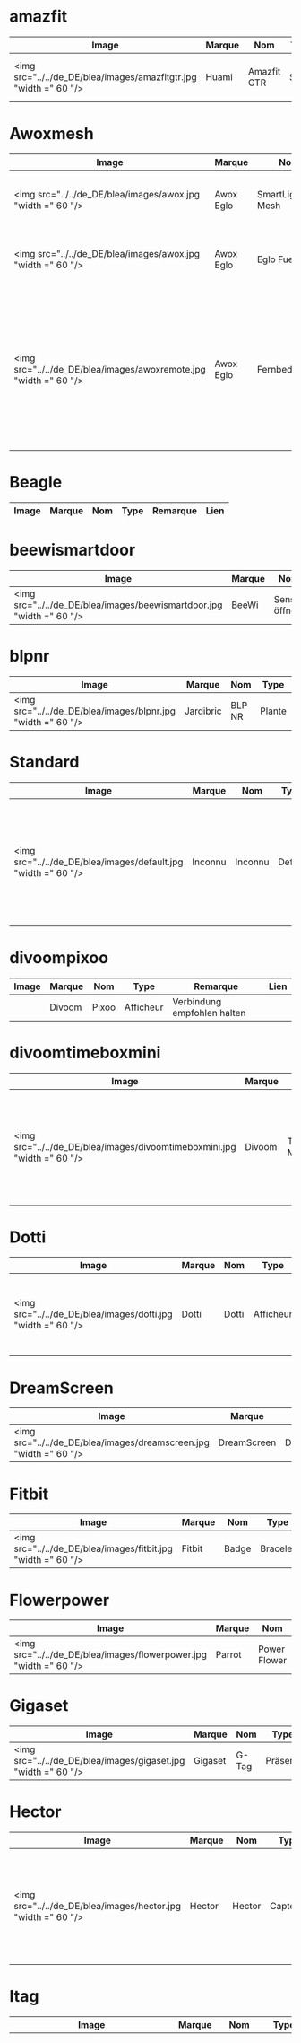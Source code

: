 
# amazfit
|Image|Marque|Nom|Type|Remarque|Lien|
|---|---|---|---|---|---|
|<img src="../../de_DE/blea/images/amazfitgtr.jpg "width =" 60 "/>|Huami|Amazfit GTR|Santé|Nur Präsenz für den Moment||

# Awoxmesh
|Image|Marque|Nom|Type|Remarque|Lien|
|---|---|---|---|---|---|
|<img src="../../de_DE/blea/images/awox.jpg "width =" 60 "/>|Awox Eglo|SmartLight Mesh|Lichter|Kompatibel mit der Awox Mesh-Technologie.||
|<img src="../../de_DE/blea/images/awox.jpg "width =" 60 "/>|Awox Eglo|Eglo Fueva|Lichter|Kompatibel mit der Awox Mesh-Technologie.||
|<img src="../../de_DE/blea/images/awoxremote.jpg "width =" 60 "/>|Awox Eglo|Fernbedienung|Lichter|Kompatibel mit der Awox Mesh-Technologie. Sie müssen den Bluetooth-Modus aktivieren, um die Befehle verwenden zu können.||

# Beagle
|Image|Marque|Nom|Type|Remarque|Lien|
|---|---|---|---|---|---|

# beewismartdoor
|Image|Marque|Nom|Type|Remarque|Lien|
|---|---|---|---|---|---|
|<img src="../../de_DE/blea/images/beewismartdoor.jpg "width =" 60 "/>|BeeWi|Sensor öffnen|Capteurs|Türöffnungssensoren||

# blpnr
|Image|Marque|Nom|Type|Remarque|Lien|
|---|---|---|---|---|---|
|<img src="../../de_DE/blea/images/blpnr.jpg "width =" 60 "/>|Jardibric|BLP NR|Plante|||

# Standard
|Image|Marque|Nom|Type|Remarque|Lien|
|---|---|---|---|---|---|
|<img src="../../de_DE/blea/images/default.jpg "width =" 60 "/>|Inconnu|Inconnu|Defaut|Nur für Geräte, die noch nicht im Plugin hinzugefügt wurden, um zumindest das Vorhandensein und das RSSI sowie die Rohdaten zu haben||

# divoompixoo
|Image|Marque|Nom|Type|Remarque|Lien|
|---|---|---|---|---|---|
||Divoom|Pixoo|Afficheur|Verbindung empfohlen halten||

# divoomtimeboxmini
|Image|Marque|Nom|Type|Remarque|Lien|
|---|---|---|---|---|---|
|<img src="../../de_DE/blea/images/divoomtimeboxmini.jpg "width =" 60 "/>|Divoom|TimeBox Mini|Afficheur|Funktion Halten Sie die Verbindung obligatorisch, damit das Bluetooth-Logo nicht angezeigt wird||

# Dotti
|Image|Marque|Nom|Type|Remarque|Lien|
|---|---|---|---|---|---|
|<img src="../../de_DE/blea/images/dotti.jpg "width =" 60 "/>|Dotti|Dotti|Afficheur|Funktioniert viel besser mit der Option zum Verbinden der Verbindung||

# DreamScreen
|Image|Marque|Nom|Type|Remarque|Lien|
|---|---|---|---|---|---|
|<img src="../../de_DE/blea/images/dreamscreen.jpg "width =" 60 "/>|DreamScreen|DreamScreen|Lichter|||

# Fitbit
|Image|Marque|Nom|Type|Remarque|Lien|
|---|---|---|---|---|---|
|<img src="../../de_DE/blea/images/fitbit.jpg "width =" 60 "/>|Fitbit|Badge|Bracelet|Nur zur Anwesenheit||

# Flowerpower
|Image|Marque|Nom|Type|Remarque|Lien|
|---|---|---|---|---|---|
|<img src="../../de_DE/blea/images/flowerpower.jpg "width =" 60 "/>|Parrot|Power Flower|Capteurs|Pflanzensensoren||

# Gigaset
|Image|Marque|Nom|Type|Remarque|Lien|
|---|---|---|---|---|---|
|<img src="../../de_DE/blea/images/gigaset.jpg "width =" 60 "/>|Gigaset|G-Tag|Präsenz|Nur zur Anwesenheit||

# Hector
|Image|Marque|Nom|Type|Remarque|Lien|
|---|---|---|---|---|---|
|<img src="../../de_DE/blea/images/hector.jpg "width =" 60 "/>|Hector|Hector|Capteurs|Darf nicht dauerhaft auf Ihrem Telefon verbunden bleiben, wenn Sie in Jeedom interagieren möchten||

# Itag
|Image|Marque|Nom|Type|Remarque|Lien|
|---|---|---|---|---|---|
|<img src="../../de_DE/blea/images/itag.jpg "width =" 60 "/>|Itag|Itag Schwarz|Boutons|Achten Sie darauf, dass die Taste funktioniert. Überprüfen Sie, ob die Verbindung bestehen bleibt. Ab diesem Moment bleibt die Verbindung erhalten und die Taste ist von anderen Antennen aus nicht mehr sichtbar. Die Verbindung wird hergestellt, sobald die Taste innerhalb von 20 Sekunden sichtbar ist (dies wird durch Stoppen des Blinkens bestätigt) und dies nur an der bei der Übertragung ausgewählten Antenne (in diesem Fall ist es offensichtlich erforderlich, dieselbe in auszuwählen Empfang und Übertragung)||
|<img src="../../de_DE/blea/images/itag.jpg "width =" 60 "/>|Itag|Itag Weiß|Boutons|Achten Sie darauf, dass die Taste funktioniert. Überprüfen Sie, ob die Verbindung bestehen bleibt. Ab diesem Moment bleibt die Verbindung erhalten und die Taste ist von anderen Antennen aus nicht mehr sichtbar. Die Verbindung wird hergestellt, sobald die Taste innerhalb von 20 Sekunden sichtbar ist (dies wird durch Stoppen des Blinkens bestätigt) und dies nur an der bei der Übertragung ausgewählten Antenne (in diesem Fall ist es offensichtlich erforderlich, dieselbe in auszuwählen Empfang und Übertragung)||
|<img src="../../de_DE/blea/images/itag.jpg "width =" 60 "/>|Itag|Itag Rose|Boutons|Achten Sie darauf, dass die Taste funktioniert. Überprüfen Sie, ob die Verbindung bestehen bleibt. Ab diesem Moment bleibt die Verbindung erhalten und die Taste ist von anderen Antennen aus nicht mehr sichtbar. Die Verbindung wird hergestellt, sobald die Taste innerhalb von 20 Sekunden sichtbar ist (dies wird durch Stoppen des Blinkens bestätigt) und dies nur an der bei der Übertragung ausgewählten Antenne (in diesem Fall ist es offensichtlich erforderlich, dieselbe in auszuwählen Empfang und Übertragung)||
|<img src="../../de_DE/blea/images/itag.jpg "width =" 60 "/>|Itag|Itag Green|Boutons|Achten Sie darauf, dass die Taste funktioniert. Überprüfen Sie, ob die Verbindung bestehen bleibt. Ab diesem Moment bleibt die Verbindung erhalten und die Taste ist von anderen Antennen aus nicht mehr sichtbar. Die Verbindung wird hergestellt, sobald die Taste innerhalb von 20 Sekunden sichtbar ist (dies wird durch Stoppen des Blinkens bestätigt) und dies nur an der bei der Übertragung ausgewählten Antenne (in diesem Fall ist es offensichtlich erforderlich, dieselbe in auszuwählen Empfang und Übertragung)||
|<img src="../../de_DE/blea/images/itag.jpg "width =" 60 "/>|Itag|Itag Blau|Boutons|Achten Sie darauf, dass die Taste funktioniert. Überprüfen Sie, ob die Verbindung bestehen bleibt. Ab diesem Moment bleibt die Verbindung erhalten und die Taste ist von anderen Antennen aus nicht mehr sichtbar. Die Verbindung wird hergestellt, sobald die Taste innerhalb von 20 Sekunden sichtbar ist (dies wird durch Stoppen des Blinkens bestätigt) und dies nur an der bei der Übertragung ausgewählten Antenne (in diesem Fall ist es offensichtlich erforderlich, dieselbe in auszuwählen Empfang und Übertragung)||

# Jinlin
|Image|Marque|Nom|Type|Remarque|Lien|
|---|---|---|---|---|---|
|<img src="../../de_DE/blea/images/jinlin.jpg "width =" 60 "/>|Lyl Smart|Jinlin|Licht|Nur für die Anwesenheit (der Rest wird kommen)||

# Kst1
|Image|Marque|Nom|Type|Remarque|Lien|
|---|---|---|---|---|---|
|<img src="../../de_DE/blea/images/kst1.jpg "width =" 60 "/>|Koogeek|Kst1|Santé|||

# Logiswitch
|Image|Marque|Nom|Type|Remarque|Lien|
|---|---|---|---|---|---|
|<img src="../../de_DE/blea/images/logiswitch.jpg "width =" 60 "/>|Logitech|Logitech Pop rot|Boutons|Darf überhaupt nicht an ein anderes Gerät angeschlossen werden||
|<img src="../../de_DE/blea/images/logiswitch.jpg "width =" 60 "/>|Logitech|Logitech Pop weiß|Boutons|Darf überhaupt nicht an ein anderes Gerät angeschlossen werden||
|<img src="../../de_DE/blea/images/logiswitch.jpg "width =" 60 "/>|Logitech|Logitech Pop grün|Boutons|Darf überhaupt nicht an ein anderes Gerät angeschlossen werden||
|<img src="../../de_DE/blea/images/logiswitch.jpg "width =" 60 "/>|Logitech|Logitech Pop grau|Boutons|Darf überhaupt nicht an ein anderes Gerät angeschlossen werden||

# lywsd02
|Image|Marque|Nom|Type|Remarque|Lien|
|---|---|---|---|---|---|
|<img src="../../de_DE/blea/images/lywsd02.jpg "width =" 60 "/>|Xiaomi|Temperatur Luftfeuchtigkeit|Capteurs|Feuchtigkeitstemperatursensoren mit Display (Lywsd02)||

# MeyerDom
|Image|Marque|Nom|Type|Remarque|Lien|
|---|---|---|---|---|---|
|<img src="../../de_DE/blea/images/meyerdom2analog.jpg "width =" 60 "/>|MeyerDom|2 Analog|Contacteurs|2 Analog||
|<img src="../../de_DE/blea/images/meyerdom4contacts.jpg "width =" 60 "/>|MeyerDom|4 Schütze|Contacteurs|4 Schütze||
|<img src="../../de_DE/blea/images/meyerdomcontactvocal.jpg "width =" 60 "/>|MeyerDom|Sprachkontakt|Contacteurs|Sprachschütz||

# MeyerDom4contacts
|Image|Marque|Nom|Type|Remarque|Lien|
|---|---|---|---|---|---|
|<img src="../../de_DE/blea/images/meyerdom4contacts.jpg "width =" 60 "/>|MeyerDom|4 Schütze|Contacteurs|4 Schütze und 2 analoge||

# Miband
|Image|Marque|Nom|Type|Remarque|Lien|
|---|---|---|---|---|---|
|<img src="../../de_DE/blea/images/miband1.jpg "width =" 60 "/>|Xiaomi|Miband|Santé|Laut Firmwares funktioniert das möglicherweise nicht mehr. Achtung, wenn das Armband mit Ihrem Smartphone verbunden ist, ist es in Bluetooth besser sichtbar||
|<img src="../../de_DE/blea/images/miband1s.jpg "width =" 60 "/>|Xiaomi|Miband1s|Santé|Laut Firmwares funktioniert das möglicherweise nicht mehr. Achtung, wenn das Armband mit Ihrem Smartphone verbunden ist, ist es in Bluetooth besser sichtbar||
|<img src="../../de_DE/blea/images/miband2.jpg "width =" 60 "/>|Xiaomi|Miband2|Santé|Laut Firmwares funktioniert das möglicherweise nicht mehr. Achtung, wenn das Armband mit Ihrem Smartphone verbunden ist, ist es in Bluetooth besser sichtbar||
|<img src="../../de_DE/blea/images/miband3.jpg "width =" 60 "/>|Xiaomi|Miband 3|Santé|Nur Präsenz für den Moment||
|<img src="../../de_DE/blea/images/miband4.jpg "width =" 60 "/>|Xiaomi|Miband 4|Santé|Nur Präsenz für den Moment||
|<img src="../../de_DE/blea/images/mibandcolor.jpg "width =" 60 "/>|Xiaomi|Miband (mit farbiger LED)|Santé|Laut Firmwares funktioniert das möglicherweise nicht mehr. Achtung, wenn das Armband mit Ihrem Smartphone verbunden ist, ist es in Bluetooth besser sichtbar||

# Miflora
|Image|Marque|Nom|Type|Remarque|Lien|
|---|---|---|---|---|---|
|<img src="../../de_DE/blea/images/miflora.jpg "width =" 60 "/>|Xiaomi|Miflora|Capteurs|Pflanzensensoren||

# MiScale
|Image|Marque|Nom|Type|Remarque|Lien|
|---|---|---|---|---|---|
|<img src="../../de_DE/blea/images/miscale.jpg "width =" 60 "/>|Xiaomi|MiScale|Scale|Vollständige Profilverwaltung||
|<img src="../../de_DE/blea/images/miscale.jpg "width =" 60 "/>|Xiaomi|MiSkala 2019|Scale|Vollständige Profilverwaltung||

# MiScale2
|Image|Marque|Nom|Type|Remarque|Lien|
|---|---|---|---|---|---|
|<img src="../../de_DE/blea/images/miscale2.jpg "width =" 60 "/>|Xiaomi|MiSkala V2|Scale|Vollständige Profilverwaltung||

# Myfox
|Image|Marque|Nom|Type|Remarque|Lien|
|---|---|---|---|---|---|
|<img src="../../de_DE/blea/images/myfox.jpg "width =" 60 "/>|Myfox|Badge|Präsenz|Nur zur Anwesenheit||

# niu
|Image|Marque|Nom|Type|Remarque|Lien|
|---|---|---|---|---|---|
|<img src="../../de_DE/blea/images/niu.jpg "width =" 60 "/>|Nodon|Niu Wazabi|Boutons|In verschiedenen Farben erhältlich||
|<img src="../../de_DE/blea/images/niu.jpg "width =" 60 "/>|Nodon|Niu Gray|Boutons|In verschiedenen Farben erhältlich||
|<img src="../../de_DE/blea/images/niu.jpg "width =" 60 "/>|Nodon|Niu Lagune|Boutons|In verschiedenen Farben erhältlich||
|<img src="../../de_DE/blea/images/niu.jpg "width =" 60 "/>|Nodon|Niu Softberry|Boutons|In verschiedenen Farben erhältlich||
|<img src="../../de_DE/blea/images/niu.jpg "width =" 60 "/>|Nodon|Niu Techblue|Boutons|In verschiedenen Farben erhältlich||
|<img src="../../de_DE/blea/images/niu.jpg "width =" 60 "/>|Nodon|Niu White|Boutons|In verschiedenen Farben erhältlich||

# Noke
|Image|Marque|Nom|Type|Remarque|Lien|
|---|---|---|---|---|---|
|<img src="../../de_DE/blea/images/noke.jpg "width =" 60 "/>|Noke|Noke|Cadenas|Nur beim Drücken der Taste sichtbar (kann über einen Frame-Hack ausgeführt werden, um den Schlüssel wiederherzustellen), wird jedoch nicht ausgeführt, da dies illegal ist||

# Nuss
|Image|Marque|Nom|Type|Remarque|Lien|
|---|---|---|---|---|---|
|<img src="../../de_DE/blea/images/nut.jpg "width =" 60 "/>|Nut|Nut|Präsenz|Nur zur Anwesenheit||
|<img src="../../de_DE/blea/images/nut.jpg "width =" 60 "/>|Nut|Nuss Mini Blau|Präsenz|||

# Papageientopf
|Image|Marque|Nom|Type|Remarque|Lien|
|---|---|---|---|---|---|
|<img src="../../de_DE/blea/images/parrotpot.jpg "width =" 60 "/>|Parrot|Papageientopf|Capteurs|Pflanzensensoren||

# Spielbirne
|Image|Marque|Nom|Type|Remarque|Lien|
|---|---|---|---|---|---|
||Playbulb|Kugel|Lichter|Launische Reichweite, die eine etwas lange Bearbeitung von Aktionen rechtfertigen kann. Kann anstelle einer anderen Spielbirne erkannt werden, wenn dies im Dropdown-Menü geändert wird||

# Seil
|Image|Marque|Nom|Type|Remarque|Lien|
|---|---|---|---|---|---|
|<img src="../../de_DE/blea/images/ropot.jpg "width =" 60 "/>|Xiaomi|Miflora|Capteurs|Pflanzensensoren||

# Ruuvi
|Image|Marque|Nom|Type|Remarque|Lien|
|---|---|---|---|---|---|
|<img src="../../de_DE/blea/images/ruuvi.jpg "width =" 60 "/>|Ruuvi|Ruuvi|Beacon|Leuchtfeuersensoren||

# Smartplug
|Image|Marque|Nom|Type|Remarque|Lien|
|---|---|---|---|---|---|
|<img src="../../de_DE/blea/images/smartplug.jpg "width =" 60 "/>|Awox|Smartplug|Prises|||

# Tb05
|Image|Marque|Nom|Type|Remarque|Lien|
|---|---|---|---|---|---|
|<img src="../../de_DE/blea/images/tb05.jpg "width =" 60 "/>|E-Diffuser|Tb05|Diffuseur|Es wird empfohlen, die Option Verbindung beibehalten zu verwenden. Obligatorisch, um experimentell mit direktem Farbzugriff zu experimentieren||

# Ticatag
|Image|Marque|Nom|Type|Remarque|Lien|
|---|---|---|---|---|---|
|<img src="../../de_DE/blea/images/ticatag.jpg "width =" 60 "/>|Tibe|Ticatag|Boutons|Die Freigabe wird auch nach einmaligem oder doppeltem Drücken gesendet||

# Fliesen
|Image|Marque|Nom|Type|Remarque|Lien|
|---|---|---|---|---|---|
|<img src="../../de_DE/blea/images/tile.jpg "width =" 60 "/>|Tile|Tile|Präsenz|Nur zur Anwesenheit||

# Wistiki
|Image|Marque|Nom|Type|Remarque|Lien|
|---|---|---|---|---|---|
|<img src="../../de_DE/blea/images/wistiki.jpg "width =" 60 "/>|Wistiki|Wistiki|Präsenz|Nur zur Anwesenheit||

# xiaomiht
|Image|Marque|Nom|Type|Remarque|Lien|
|---|---|---|---|---|---|
|<img src="../../de_DE/blea/images/xiaomiht.jpg "width =" 60 "/>|Xiaomi|Temperatur Luftfeuchtigkeit|Capteurs|Feuchtigkeitstemperatursensoren mit Display||
|<img src="../../de_DE/blea/images/xiaomiht.jpg "width =" 60 "/>|Xiaomi|Temperatur Luftfeuchtigkeit Cleargrass|Micromodule|Feuchtigkeitstemperatursensoren mit E-Ink-Bildschirm||

# Yeelight
|Image|Marque|Nom|Type|Remarque|Lien|
|---|---|---|---|---|---|
|<img src="../../de_DE/blea/images/yeelight_bed.jpg "width =" 60 "/>|Yeelight|Bed|Lichter|Sie müssen die Kopplung durch Drücken der Taste bestätigen. Wenn ausgeschaltet, schalten Sie es ein, bevor Sie eine Farbe auswählen||


Diese Liste basiert auf Benutzer-Feedback. Das Jeedom-Team kann daher nicht garantieren, dass alle Module in dieser Liste zu 100% funktionsfähig sind.
